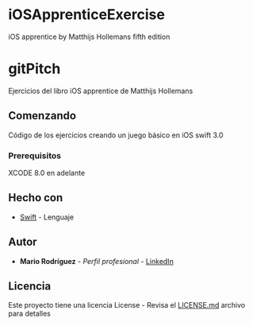# iOSApprenticeExercise
iOS apprentice by Matthijs Hollemans fifth edition



# gitPitch

Ejercicios del libro iOS apprentice de Matthijs Hollemans

## Comenzando

Código de los ejercicios creando un juego básico en iOS swift 3.0

### Prerequisitos

XCODE 8.0 en adelante



## Hecho con

* [Swift](https://www.apple.com/swift/) - Lenguaje


## Autor

* **Mario Rodríguez** - *Perfil profesional* - [LinkedIn](https://www.linkedin.com/in/mariorguezz)


## Licencia

Este proyecto tiene una licencia License - Revisa el [LICENSE.md](LICENSE.md) archivo para detalles
